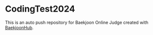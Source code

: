 # CodingTest2024
This is an auto push repository for Baekjoon Online Judge created with [BaekjoonHub](https://github.com/BaekjoonHub/BaekjoonHub).
